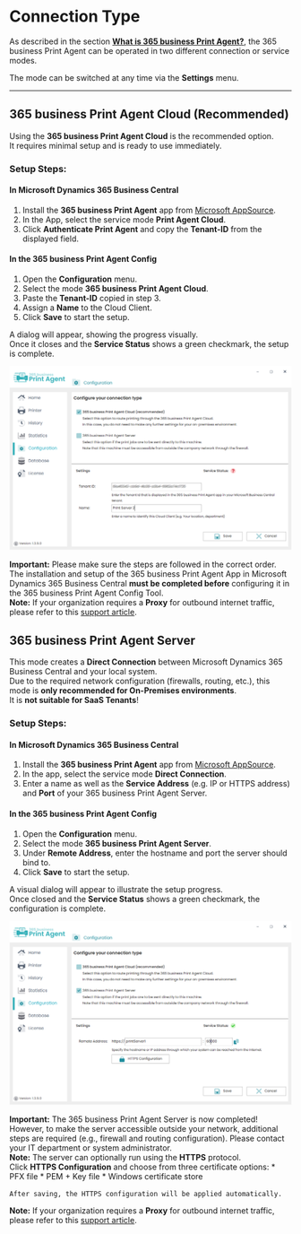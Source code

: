 # Connection Type

As described in the section **[What is 365 business Print Agent?](print-agent-whatis.md)**, the 365 business Print Agent can be operated in two different connection or service modes.

The mode can be switched at any time via the **Settings** menu.

---

## 365 business Print Agent Cloud (Recommended)

Using the **365 business Print Agent Cloud** is the recommended option.  
It requires minimal setup and is ready to use immediately.

### Setup Steps:

#### In Microsoft Dynamics 365 Business Central
1. Install the **365 business Print Agent** app from [Microsoft AppSource](https://appsource.microsoft.com).
2. In the App, select the service mode **Print Agent Cloud**.
3. Click **Authenticate Print Agent** and copy the **Tenant-ID** from the displayed field.

#### In the 365 business Print Agent Config

1. Open the **Configuration** menu.
2. Select the mode **365 business Print Agent Cloud**.
3. Paste the **Tenant-ID** copied in step 3.
4. Assign a **Name** to the Cloud Client.
5. Click **Save** to start the setup.

A dialog will appear, showing the progress visually.  
Once it closes and the **Service Status** shows a green checkmark, the setup is complete.

![Settings-Cloud](/assets/images/365-business-print-agent/config-tool/Settings_Cloud_en.PNG)

<div class="alert alert-notice">
    <i class="fa-light fa-hand-point-up fa-lg" style="--fa-secondary-color: #FF0000; --fa-primary-color: #111111; --fa-secondary-opacity: 0.7"></i> <strong>Important:</strong>
	Please make sure the steps are followed in the correct order.<br/>
    The installation and setup of the 365 business Print Agent App in Microsoft Dynamics 365 Business Central <strong>must be completed before</strong> configuring it in the 365 business Print Agent Config Tool.
</div>

<div class="alert alert-info">
    <i class="fa-duotone fa-thin fa-lightbulb fa-lg" style="--fa-secondary-color: #00b7c3; --fa-primary-color: #111111;"></i> <strong>Note:</strong>
	If your organization requires a <b>Proxy</b> for outbound internet traffic, please refer to this <a href="support/print-agent-proxy.md">support article</a>.
</div>

## 365 business Print Agent Server

This mode creates a **Direct Connection** between Microsoft Dynamics 365 Business Central and your local system.  
Due to the required network configuration (firewalls, routing, etc.), this mode is **only recommended for On-Premises environments**.  
It is **not suitable for SaaS Tenants**!

### Setup Steps:

#### In Microsoft Dynamics 365 Business Central
1. Install the **365 business Print Agent** app from [Microsoft AppSource](https://appsource.microsoft.com).
2. In the app, select the service mode **Direct Connection**.
3. Enter a name as well as the **Service Address** (e.g. IP or HTTPS address) and **Port** of your 365 business Print Agent Server.

#### In the 365 business Print Agent Config
1. Open the **Configuration** menu.
2. Select the mode **365 business Print Agent Server**.
3. Under **Remote Address**, enter the hostname and port the server should bind to.
4. Click **Save** to start the setup.

A visual dialog will appear to illustrate the setup progress.  
Once closed and the **Service Status** shows a green checkmark, the configuration is complete.

![Settings-Server](/assets/images/365-business-print-agent/config-tool/Settings_Server_en.PNG)

<div class="alert alert-notice">
    <i class="fa-light fa-hand-point-up fa-lg" style="--fa-secondary-color: #FF0000; --fa-primary-color: #111111; --fa-secondary-opacity: 0.7"></i> <strong>Important:</strong>
	The 365 business Print Agent Server is now completed!<br>
	However, to make the server accessible outside your network, additional steps are required (e.g., firewall and routing configuration). Please contact your IT department or system administrator.
</div>

<div class="alert alert-info">
    <i class="fa-duotone fa-thin fa-lightbulb fa-lg" style="--fa-secondary-color: #00b7c3; --fa-primary-color: #111111;"></i> <strong>Note:</strong>
	The server can optionally run using the <strong>HTTPS</strong> protocol.<br/>
	Click <b>HTTPS Configuration</b> and choose from three certificate options:
	* PFX file
    * PEM + Key file
    * Windows certificate store
	
	
	After saving, the HTTPS configuration will be applied automatically.
</div>

<div class="alert alert-info">
    <i class="fa-duotone fa-thin fa-lightbulb fa-lg" style="--fa-secondary-color: #00b7c3; --fa-primary-color: #111111;"></i> <strong>Note:</strong>
	If your organization requires a <b>Proxy</b> for outbound internet traffic, please refer to this <a href="support/print-agent-proxy.md">support article</a>.
</div>